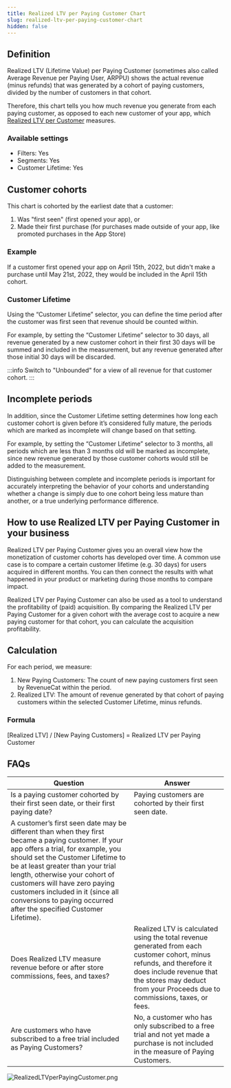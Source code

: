 ```yaml
---
title: Realized LTV per Paying Customer Chart
slug: realized-ltv-per-paying-customer-chart
hidden: false
---
```


## Definition

Realized LTV (Lifetime Value) per Paying Customer (sometimes also called Average Revenue per Paying User, ARPPU) shows the actual revenue (minus refunds) that was generated by a cohort of paying customers, divided by the number of customers in that cohort.

Therefore, this chart tells you how much revenue you generate from each paying customer, as opposed to each new customer of your app, which [Realized LTV per Customer](/docs/realized-ltv-per-customer-chart) measures.

### Available settings

- Filters: Yes
- Segments: Yes
- Customer Lifetime: Yes

## Customer cohorts

This chart is cohorted by the earliest date that a customer:

1. Was "first seen" (first opened your app), or
2. Made their first purchase (for purchases made outside of your app, like promoted purchases in the App Store)

### Example

If a customer first opened your app on April 15th, 2022, but didn't make a purchase until May 21st, 2022, they would be included in the April 15th cohort.

### Customer Lifetime

Using the “Customer Lifetime” selector, you can define the time period after the customer was first seen that revenue should be counted within.

For example, by setting the “Customer Lifetime” selector to 30 days, all revenue generated by a new customer cohort in their first 30 days will be summed and included in the measurement, but any revenue generated after those initial 30 days will be discarded.

:::info
Switch to "Unbounded" for a view of all revenue for that customer cohort.
:::

## Incomplete periods

In addition, since the Customer Lifetime setting determines how long each customer cohort is given before it’s considered fully mature, the periods which are marked as incomplete will change based on that setting.

For example, by setting the “Customer Lifetime” selector to 3 months, all periods which are less than 3 months old will be marked as incomplete, since new revenue generated by those customer cohorts would still be added to the measurement.

Distinguishing between complete and incomplete periods is important for accurately interpreting the behavior of your cohorts and understanding whether a change is simply due to one cohort being less mature than another, or a true underlying performance difference.

## How to use Realized LTV per Paying Customer in your business

Realized LTV per Paying Customer gives you an overall view how the monetization of customer cohorts has developed over time. A common use case is to compare a certain customer lifetime (e.g. 30 days) for users acquired in different months. You can then connect the results with what happened in your product or marketing during those months to compare impact.

Realized LTV per Paying Customer can also be used as a tool to understand the profitability of (paid) acquisition. By comparing the Realized LTV per Paying Customer for a given cohort with the average cost to acquire a new paying customer for that cohort, you can calculate the acquisition profitability.

## Calculation

For each period, we measure:

1. New Paying Customers: The count of new paying customers first seen by RevenueCat within the period.
2. Realized LTV: The amount of revenue generated by that cohort of paying customers within the selected Customer Lifetime, minus refunds.

### Formula

[Realized LTV] / [New Paying Customers] = Realized LTV per Paying Customer

## FAQs

| Question                                                                                                                                                                                                                                                                                                                                                                                      | Answer                                                                                                                                                                                                                         |
| --------------------------------------------------------------------------------------------------------------------------------------------------------------------------------------------------------------------------------------------------------------------------------------------------------------------------------------------------------------------------------------------- | ------------------------------------------------------------------------------------------------------------------------------------------------------------------------------------------------------------------------------ |
| Is a paying customer cohorted by their first seen date, or their first paying date?                                                                                                                                                                                                                                                                                                           | Paying customers are cohorted by their first seen date.                                                                                                                                                                        |
| A customer’s first seen date may be different than when they first became a paying customer. If your app offers a trial, for example, you should set the Customer Lifetime to be at least greater than your trial length, otherwise your cohort of customers will have zero paying customers included in it (since all conversions to paying occurred after the specified Customer Lifetime). |
| Does Realized LTV measure revenue before or after store commissions, fees, and taxes?                                                                                                                                                                                                                                                                                                         | Realized LTV is calculated using the total revenue generated from each customer cohort, minus refunds, and therefore it does include revenue that the stores may deduct from your Proceeds due to commissions, taxes, or fees. |
| Are customers who have subscribed to a free trial included as Paying Customers?                                                                                                                                                                                                                                                                                                               | No, a customer who has only subscribed to a free trial and not yet made a purchase is not included in the measure of Paying Customers.                                                                                         |

![](https://files.readme.io/f8ef97f-RealizedLTVperPayingCustomer.png "RealizedLTVperPayingCustomer.png")
